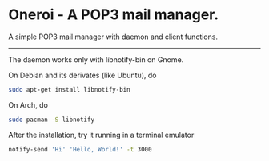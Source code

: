 Oneroi - A POP3 mail manager.
=============================
A simple POP3 mail manager with daemon and client functions.

-----------------------------
The daemon works only with libnotify-bin on Gnome.

On Debian and its derivates (like Ubuntu), do

```bash
sudo apt-get install libnotify-bin
```

On Arch, do

```bash
sudo pacman -S libnotify
```

After the installation, try it running in a terminal emulator

```bash
notify-send 'Hi' 'Hello, World!' -t 3000
```
